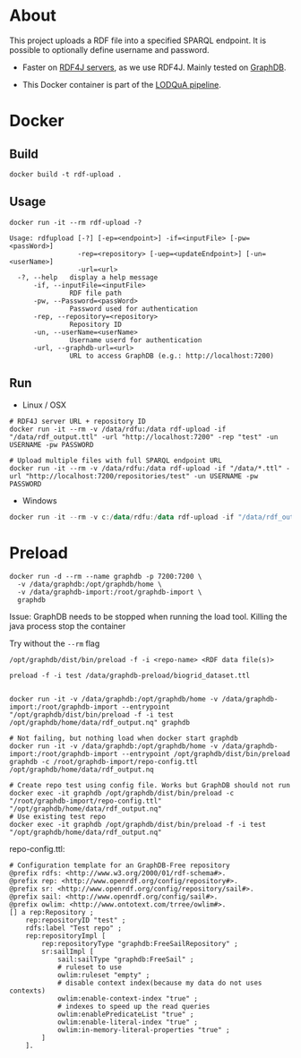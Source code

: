 # About
This project uploads a RDF file into a specified SPARQL endpoint. It is possible to optionally define username and password. 

* Faster on [RDF4J servers](https://rdf4j.eclipse.org/documentation/server-workbench-console/), as we use RDF4J. Mainly tested on [GraphDB](https://www.ontotext.com/products/graphdb/graphdb-free/).  

* This Docker container is part of the [LODQuA pipeline](https://github.com/MaastrichtU-IDS/dqa-pipeline/).

# Docker
## Build
```shell
docker build -t rdf-upload .
```
## Usage
```shell
docker run -it --rm rdf-upload -?

Usage: rdfupload [-?] [-ep=<endpoint>] -if=<inputFile> [-pw=<passWord>]
                 -rep=<repository> [-uep=<updateEndpoint>] [-un=<userName>]
                 -url=<url>
  -?, --help   display a help message
      -if, --inputFile=<inputFile>
               RDF file path
      -pw, --Password=<passWord>
               Password used for authentication
      -rep, --repository=<repository>
               Repository ID
      -un, --userName=<userName>
               Username userd for authentication
      -url, --graphdb-url=<url>
               URL to access GraphDB (e.g.: http://localhost:7200)

```
## Run
- Linux / OSX

```shell
# RDF4J server URL + repository ID
docker run -it --rm -v /data/rdfu:/data rdf-upload -if "/data/rdf_output.ttl" -url "http://localhost:7200" -rep "test" -un USERNAME -pw PASSWORD

# Upload multiple files with full SPARQL endpoint URL 
docker run -it --rm -v /data/rdfu:/data rdf-upload -if "/data/*.ttl" -url "http://localhost:7200/repositories/test" -un USERNAME -pw PASSWORD
```

- Windows

```powershell
docker run -it --rm -v c:/data/rdfu:/data rdf-upload -if "/data/rdf_output.ttl" -url "http://localhost:7200" -rep "test" -un USERNAME -pw PASSWORD
```



# Preload

```shell
docker run -d --rm --name graphdb -p 7200:7200 \
  -v /data/graphdb:/opt/graphdb/home \
  -v /data/graphdb-import:/root/graphdb-import \
  graphdb
```



Issue: GraphDB needs to be stopped when running the load tool. Killing the java process stop the container

Try without the `--rm` flag

```shell
/opt/graphdb/dist/bin/preload -f -i <repo-name> <RDF data file(s)>

preload -f -i test /data/graphdb-preload/biogrid_dataset.ttl


docker run -it -v /data/graphdb:/opt/graphdb/home -v /data/graphdb-import:/root/graphdb-import --entrypoint "/opt/graphdb/dist/bin/preload -f -i test /opt/graphdb/home/data/rdf_output.nq" graphdb

# Not failing, but nothing load when docker start graphdb
docker run -it -v /data/graphdb:/opt/graphdb/home -v /data/graphdb-import:/root/graphdb-import --entrypoint /opt/graphdb/dist/bin/preload graphdb -c /root/graphdb-import/repo-config.ttl /opt/graphdb/home/data/rdf_output.nq

# Create repo test using config file. Works but GraphDB should not run
docker exec -it graphdb /opt/graphdb/dist/bin/preload -c "/root/graphdb-import/repo-config.ttl" "/opt/graphdb/home/data/rdf_output.nq"
# Use existing test repo
docker exec -it graphdb /opt/graphdb/dist/bin/preload -f -i test "/opt/graphdb/home/data/rdf_output.nq"
```

repo-config.ttl:

```SPARQL
# Configuration template for an GraphDB-Free repository
@prefix rdfs: <http://www.w3.org/2000/01/rdf-schema#>.
@prefix rep: <http://www.openrdf.org/config/repository#>.
@prefix sr: <http://www.openrdf.org/config/repository/sail#>.
@prefix sail: <http://www.openrdf.org/config/sail#>.
@prefix owlim: <http://www.ontotext.com/trree/owlim#>.
[] a rep:Repository ;
    rep:repositoryID "test" ;
    rdfs:label "Test repo" ;
    rep:repositoryImpl [
        rep:repositoryType "graphdb:FreeSailRepository" ;
        sr:sailImpl [
            sail:sailType "graphdb:FreeSail" ;
            # ruleset to use
            owlim:ruleset "empty" ;
            # disable context index(because my data do not uses contexts)
            owlim:enable-context-index "true" ;
            # indexes to speed up the read queries
            owlim:enablePredicateList "true" ;
            owlim:enable-literal-index "true" ;
            owlim:in-memory-literal-properties "true" ;
        ]
    ].
```

